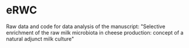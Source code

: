 # eRWC
Raw data and code for data analysis of the manuscript: "Selective enrichment of the raw milk microbiota in cheese production: concept of a natural adjunct milk culture"
